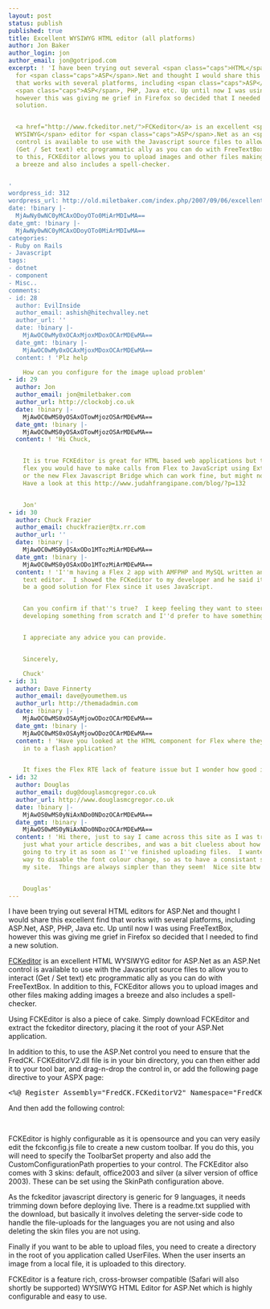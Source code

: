 ```yaml
---
layout: post
status: publish
published: true
title: Excellent WYSIWYG HTML editor (all platforms)
author: Jon Baker
author_login: jon
author_email: jon@gotripod.com
excerpt: ! 'I have been trying out several <span class="caps">HTML</span> editors
  for <span class="caps">ASP</span>.Net and thought I would share this excellent find
  that works with several platforms, including <span class="caps">ASP</span>.Net,
  <span class="caps">ASP</span>, PHP, Java etc. Up until now I was using FreeTextBox,
  however this was giving me grief in Firefox so decided that I needed to find a new
  solution.


  <a href="http://www.fckeditor.net/">FCKeditor</a> is an excellent <span class="caps">HTML
  WYSIWYG</span> editor for <span class="caps">ASP</span>.Net as an <span class="caps">ASP</span>.Net
  control is available to use with the Javascript source files to allow you to interact
  (Get / Set text) etc programmatic ally as you can do with FreeTextBox. In addition
  to this, FCKEditor allows you to upload images and other files making adding images
  a breeze and also includes a spell-checker.


'
wordpress_id: 312
wordpress_url: http://old.miletbaker.com/index.php/2007/09/06/excellent-wysiwyg-html-editor-all-platforms/
date: !binary |-
  MjAwNy0wNC0yMCAxODoyOTo0MiArMDIwMA==
date_gmt: !binary |-
  MjAwNy0wNC0yMCAxODoyOTo0MiArMDIwMA==
categories:
- Ruby on Rails
- Javascript
tags:
- dotnet
- component
- Misc..
comments:
- id: 28
  author: EvilInside
  author_email: ashish@hitechvalley.net
  author_url: ''
  date: !binary |-
    MjAwOC0wMy0xOCAxMjoxMDoxOCArMDEwMA==
  date_gmt: !binary |-
    MjAwOC0wMy0xOCAxMjoxMDoxOCArMDEwMA==
  content: ! 'Plz help

    How can you configure for the image upload problem'
- id: 29
  author: Jon
  author_email: jon@miletbaker.com
  author_url: http://clockobj.co.uk
  date: !binary |-
    MjAwOC0wMS0yOSAxOTowMjozOSArMDEwMA==
  date_gmt: !binary |-
    MjAwOC0wMS0yOSAxOTowMjozOSArMDEwMA==
  content: ! 'Hi Chuck,


    It is true FCKEditor is great for HTML based web applications but to use with
    flex you would have to make calls from Flex to JavaScript using External Interface
    or the new Flex Javascript Bridge which can work fine, but might not be ideal.
    Have a look at this http://www.judahfrangipane.com/blog/?p=132


    Jon'
- id: 30
  author: Chuck Frazier
  author_email: chuckfrazier@tx.rr.com
  author_url: ''
  date: !binary |-
    MjAwOC0wMS0yOSAxODo1MTozMiArMDEwMA==
  date_gmt: !binary |-
    MjAwOC0wMS0yOSAxODo1MTozMiArMDEwMA==
  content: ! 'I''m having a Flex 2 app with AMFPHP and MySQL written and need a WYSIWYG
    text editor.  I showed the FCKeditor to my developer and he said it would not
    be a good solution for Flex since it uses JavaScript.


    Can you confirm if that''s true?  I keep feeling they want to steer me towards
    developing something from scratch and I''d prefer to have something pre-developed.


    I appreciate any advice you can provide.


    Sincerely,

    Chuck'
- id: 31
  author: Dave Finnerty
  author_email: dave@youmethem.us
  author_url: http://themadadmin.com
  date: !binary |-
    MjAwOC0wMS0xOSAyMjowODozOCArMDEwMA==
  date_gmt: !binary |-
    MjAwOC0wMS0xOSAyMjowODozOCArMDEwMA==
  content: ! 'Have you looked at the HTML component for Flex where they embed FCKeditor
    in to a flash application?


    It fixes the Flex RTE lack of feature issue but I wonder how good it works.'
- id: 32
  author: Douglas
  author_email: dug@douglasmcgregor.co.uk
  author_url: http://www.douglasmcgregor.co.uk
  date: !binary |-
    MjAwOS0wMS0yNiAxNDo0NDozOCArMDEwMA==
  date_gmt: !binary |-
    MjAwOS0wMS0yNiAxNDo0NDozOCArMDEwMA==
  content: ! 'Hi there, just to say I came across this site as I was tryinig to do
    just what your article describes, and was a bit clueless about how to do it.  I''m
    going to try it as soon as I''ve finished uploading files.  I wanted to find a
    way to disable the font colour change, so as to have a consistant style throughout
    my site.  Things are always simpler than they seem!  Nice site btw!


    Douglas'
---
```

<p>I have been trying out several <span class="caps">HTML</span> editors for <span class="caps">ASP</span>.Net and thought I would share this excellent find that works with several platforms, including <span class="caps">ASP</span>.Net, <span class="caps">ASP</span>, PHP, Java etc. Up until now I was using FreeTextBox, however this was giving me grief in Firefox so decided that I needed to find a new solution.</p>
<p><a href="http://www.fckeditor.net/">FCKeditor</a> is an excellent <span class="caps">HTML WYSIWYG</span> editor for <span class="caps">ASP</span>.Net as an <span class="caps">ASP</span>.Net control is available to use with the Javascript source files to allow you to interact (Get / Set text) etc programmatic ally as you can do with FreeTextBox. In addition to this, FCKEditor allows you to upload images and other files making adding images a breeze and also includes a spell-checker.</p>
<p><a id="more"></a><a id="more-312"></a></p>
<p>Using FCKEditor is also a piece of cake. Simply download FCKEditor and extract the fckeditor directory, placing it the root of your <span class="caps"><span class="caps">ASP</span></span>.Net application.</p>
<p>In addition to this, to use the <span class="caps"><span class="caps">ASP</span></span>.Net control you need to ensure that the FredCK. FCKEditorV2.dll file is in your bin directory, you can then either add it to your tool bar, and drag-n-drop the control in, or add the following page directive to your <span class="caps"><span class="caps">ASPX</span></span> page:</p>
<pre lang="asp"><%@ Register Assembly="FredCK.FCKeditorV2" Namespace="FredCK.FCKeditorV2" TagPrefix="FCKeditorV2" %>;</pre>
<p>And then add the following control:</p>
<pre lang="asp">
<fckeditorv2:fckeditor id="FCKeditor1" runat="server" height="500px" skinpath="skins/office2003/" toolbarset="Pilot" customconfigurationspath="/fckeditor/fckconfig.js">
</fckeditorv2:fckeditor></pre>
<p>FCKEditor is highly configurable as it is opensource and you can very easily edit the fckconfig.js file to create a new custom toolbar. If you do this, you will need to specify the ToolbarSet property and also add the CustomConfigurationPath properties to your control. The FCKEditor also comes with 3 skins: default, office2003 and silver (a silver version of office 2003). These can be set using the SkinPath configuration above.</p>
<p>As the fckeditor javascript directory is generic for 9 languages, it needs trimming down before deploying live. There is a readme.txt supplied with the download, but basically it involves deleting the server-side code to handle the file-uploads for the languages you are not using and also deleting the skin files you are not using.</p>
<p>Finally if you want to be able to upload files, you need to create a directory in the root of you application called UserFiles. When the user inserts an image from a local file, it is uploaded to this directory.</p>
<p>FCKEditor is a feature rich, cross-browser compatible (Safari will also shortly be supported) <span class="caps"><span class="caps">WYSIWYG HTML</span></span> Editor for <span class="caps"><span class="caps">ASP</span></span>.Net which is highly configurable and easy to use.</p>
